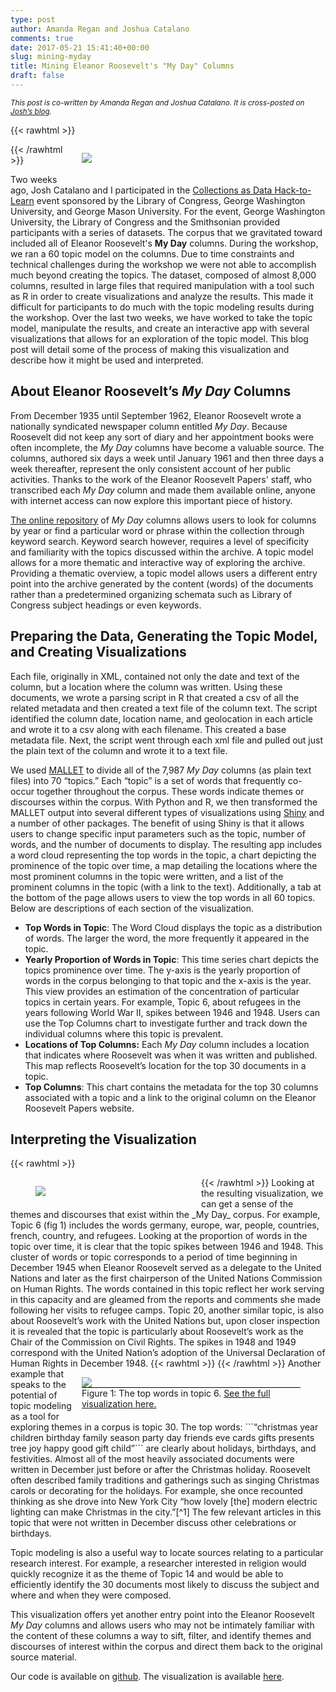 ```yaml
---
type: post
author: Amanda Regan and Joshua Catalano
comments: true
date: 2017-05-21 15:41:40+00:00
slug: mining-myday
title: Mining Eleanor Roosevelt's "My Day" Columns
draft: false
---
```


<i><small>This post is co-written by Amanda Regan and Joshua Catalano. It is cross-posted on [Josh’s blog](http://www.joshuacatalano.org).</small></i>

{{< rawhtml >}}<figure style="width:350px; float: right; margin-left: 15px;">
<img src="/images/hacktolearn-black.png">
</figure>{{< /rawhtml >}}

Two weeks ago, Josh Catalano and I participated in the [Collections as Data Hack-to-Learn](http://www.digitalpreservation.gov/meetings/hack-to-learn/hack-to-learn-site.html) event sponsored by the Library of Congress, George Washington University, and George Mason University. For the event, George Washington University, the Library of Congress and the Smithsonian provided participants with a series of datasets. The corpus that we gravitated toward included all of Eleanor Roosevelt's __My Day__ columns. During the workshop, we ran a 60 topic model on the columns. Due to time constraints and technical challenges during the workshop we were not able to accomplish much beyond creating the topics. The dataset, composed of almost 8,000 columns, resulted in large files that required manipulation with a tool such as R in order to create visualizations and analyze the results. This made it  difficult for participants to do much with the topic modeling results during the workshop. Over the last two weeks, we have worked to take the topic model, manipulate the results, and create an interactive app with several visualizations that allows for an exploration of the topic model. This blog post will detail some of the process of making this visualization and describe how it might be used and interpreted.

## About Eleanor Roosevelt’s _My Day_ Columns

From December 1935 until September 1962, Eleanor Roosevelt wrote a nationally syndicated newspaper column entitled _My Day_. Because Roosevelt did not keep any sort of diary and her appointment books were often incomplete, the _My Day_ columns have become a valuable source. The columns, authored six days a week until January 1961 and then three days a week thereafter, represent the only consistent account of her public activities. Thanks to the work of the Eleanor Roosevelt Papers' staff, who transcribed each _My Day_ column and made them available online, anyone with internet access can now explore this important piece of history.

[The online repository](https://www2.gwu.edu/~erpapers/myday/browsebyyear.cfm) of _My Day_ columns allows users to look for columns by year or find a particular word or phrase within the collection through keyword search. Keyword search however, requires a level of specificity and familiarity with the topics discussed within the archive. A topic model allows for a more thematic and interactive way of exploring the archive. Providing a thematic overview, a topic model allows users a different entry point into the archive generated by the content (words) of the documents rather than a predetermined organizing schemata such as Library of Congress  subject headings or even keywords.

## Preparing the Data, Generating the Topic Model, and Creating Visualizations

Each file, originally in XML, contained not only the date and text of the column, but a location where the column was written. Using these documents, we wrote a parsing script in R that created a csv of all the related metadata and then created a text file of the column text. The script identified the column date, location name, and geolocation in each article and wrote it to a csv along with each filename. This created a base metadata file. Next, the script went through each xml file and pulled out just the plain text of the column and wrote it to a text file.

We used [MALLET](http://mallet.cs.umass.edu/) to divide all of the 7,987 _My Day_ columns (as plain text files) into 70 “topics.” Each “topic” is a set of words that frequently co-occur together throughout the corpus. These words indicate themes or discourses within the corpus. With Python and R, we then transformed the MALLET output into several different types of visualizations using [Shiny](https://shiny.rstudio.com/) and a number of other packages. The benefit of using Shiny is that it allows users to change specific input parameters such as the topic, number of words, and the number of documents to display. The resulting app includes a word cloud representing the top words in the topic, a chart depicting the prominence of the topic over time, a map detailing the locations where the most prominent columns in the topic were written, and a list of the prominent columns in the topic (with a link to the text). Additionally, a tab at the bottom of the page allows users to view the top words in all 60 topics. Below are descriptions of each section of the visualization.

* **Top Words in Topic**: The Word Cloud displays the topic as a distribution of words. The larger the word, the more frequently it appeared in the topic.
* **Yearly Proportion of Words in Topic**: This time series chart depicts the topics prominence over time. The y-axis is the yearly proportion of words in the corpus belonging to that topic and the x-axis is the year. This view provides an estimation of the concentration of particular topics in certain years. For example, Topic  6, about refugees in the years following World War II, spikes between 1946 and 1948. Users can use the Top Columns chart to investigate further and track down the individual columns where this topic is prevalent.
* **Locations of Top Columns:** Each _My Day_ column includes a location that indicates where Roosevelt was when it was written and published. This map reflects Roosevelt’s location for the top 30 documents in a topic.
* **Top Columns**: This chart contains the metadata for the top 30 columns associated with a topic and a link to the original column on the Eleanor Roosevelt Papers website.

## Interpreting the Visualization
{{< rawhtml >}}
<figure style="width:250px; float: left; margin-right: 15px;">
<img src="/images/miningmyday.png" >
</figure>
{{< /rawhtml >}}
Looking at the resulting visualization, we can get a sense of the themes and discourses that exist within the _My Day_ corpus. For example, Topic 6 (fig 1) includes the words germany, europe, war, people, countries, french, country, and refugees. Looking at the proportion of words in the topic over time, it is clear that the topic spikes between 1946 and 1948. This cluster of words or topic corresponds to a period of time beginning in December 1945 when Eleanor Roosevelt served as a delegate to the United Nations and later as the first chairperson of the United Nations Commission on Human Rights. The words contained in this topic reflect her work serving in this capacity and are gleamed from  the reports and comments she made following her visits to refugee camps. Topic 20, another similar topic, is also about Roosevelt’s work with the United Nations but, upon closer inspection it is revealed that the topic is particularly about Roosevelt’s work as the Chair of the Commission on Civil Rights. The spikes in 1948 and 1949 correspond with the United Nation’s adoption of the Universal Declaration of Human Rights in December 1948.
{{< rawhtml >}}
<figure style="width:350px; float: right; margin-left: 15px;">
<img src="/images/topic6.png" >
<figcaption style="float:right; border-top: 1px solid black;">Figure 1: The top words in topic 6. <a href="https://regan008.shinyapps.io/mining_my_day/">See the full visualization here.</a></figcaption>
</figure>
{{< /rawhtml >}}
Another example that speaks to the potential of topic modeling as a tool for exploring themes in a corpus is topic 30. The top words:
```“christmas year children birthday family season party day friends eve cards gifts presents tree joy happy good gift child”```
are clearly about holidays, birthdays, and festivities. Almost all of the most heavily associated documents were written in December just before or after the Christmas holiday. Roosevelt often described family traditions and gatherings such as singing Christmas carols or decorating for the holidays.  For example, she once recounted thinking as she drove into New York City “how lovely [the] modern electric lighting can make Christmas in the city.”[^1]  The few relevant articles in this topic that were not written in December discuss other celebrations or birthdays.

Topic modeling is also a useful way to locate sources relating to a particular research interest. For example, a researcher interested in religion would quickly recognize it as the theme of Topic 14 and would be able to efficiently  identify the 30 documents most likely to discuss the subject and where and when they were composed.  

This visualization offers  yet another entry point into the Eleanor Roosevelt _My Day_ columns and allows users who may not be intimately familiar with the content of these columns a way to sift, filter, and identify themes and discourses of interest within the corpus and direct them back to the original source material.

Our code is available on [github](https://github.com/regan008/ERMining). The visualization is available [here](https://regan008.shinyapps.io/mining_my_day/).


[^1]: Eleanor Roosevelt, _My Day_, December 24, 1938. [https://www2.gwu.edu/~erpapers/myday/displaydoc.cfm?_y=1938&_f=md055145](https://www2.gwu.edu/~erpapers/myday/displaydoc.cfm?_y=1938&_f=md055145)
